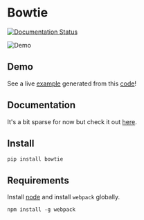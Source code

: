 # Bowtie

[![Documentation Status](https://readthedocs.org/projects/bowtie-py/badge/?version=latest)](http://bowtie-py.readthedocs.io/en/latest/?badge=latest)

![Demo](https://cloud.githubusercontent.com/assets/86304/17690395/2a89af68-6343-11e6-823f-a9cca9c28ecf.gif)

## Demo

See a live [example](https://bowtie-demo.herokuapp.com/) generated from this [code](https://github.com/jwkvam/bowtie-demo/blob/master/example.py)!

## Documentation

It's a bit sparse for now but check it out [here](http://bowtie-py.readthedocs.io/en/latest/).

## Install

```
pip install bowtie
```

## Requirements

Install [node](https://nodejs.org/en/) and install `webpack` globally.

```
npm install -g webpack
```
